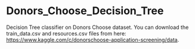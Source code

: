 # Donors_Choose_Decision_Tree
Decision Tree classifier on Donors Choose dataset. You can download the train_data.csv and resources.csv files from here: https://www.kaggle.com/c/donorschoose-application-screening/data.
